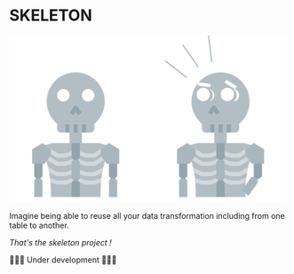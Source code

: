 # SKELETON

<img src="./doc/skeleton.png" alt="Skeleton" width="500"/>

</br>

Imagine being able to reuse all your data transformation including from one table to another.

*That's the skeleton project !*

🚧🚧🚧 Under development 🚧🚧🚧
